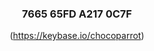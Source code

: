 <div align="center">
<h3><strong>7665 65FD A217 0C7F</strong></h3>
<p style="text-align: center;">(<a href="https://keybase.io/chocoparrot">https://keybase.io/chocoparrot</a>)</p>
</div>

